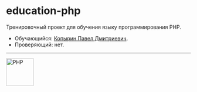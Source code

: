 # education-php
Тренировочный проект для обучения языку программирования PHP.

* Обучающийся: [Копырин Павел Дмитриевич](https://github.com/Vivendum).
* Проверяющий: нет.

---

<a href="https://php.net">
  <img align="left" width="75" alt="PHP" src="https://www.php.net/images/logos/new-php-logo.svg">
</a>
